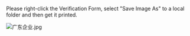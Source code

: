 Please right-click the Verification Form, select "Save Image As" to a local folder and then get it printed.



![广东企业.jpg](https://github.com/jdcloudcom/cn/blob/joytaobao-beian-2020011705/image/ICP-License-Service/Guangdong-Province-Unit-verification-form-download-cn-2020.jpg)